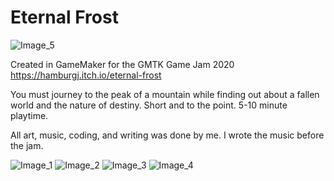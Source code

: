 # Eternal Frost
 
![Image_5](https://i.ibb.co/3CwptJJ/cover-final.png)

Created in GameMaker for the GMTK Game Jam 2020
https://hamburgj.itch.io/eternal-frost

You must journey to the peak of a mountain while finding out about a fallen world and the nature of destiny. Short and to the point. 5-10 minute playtime.

All art, music, coding, and writing was done by me. I wrote the music before the jam.

![Image_1](https://i.ibb.co/yVqFbkd/1.png)
![Image_2](https://i.ibb.co/sqVV5kN/2.png)
![Image_3](https://i.ibb.co/Ln8xtMM/3.png)
![Image_4](https://i.ibb.co/j55zssj/4.png)
